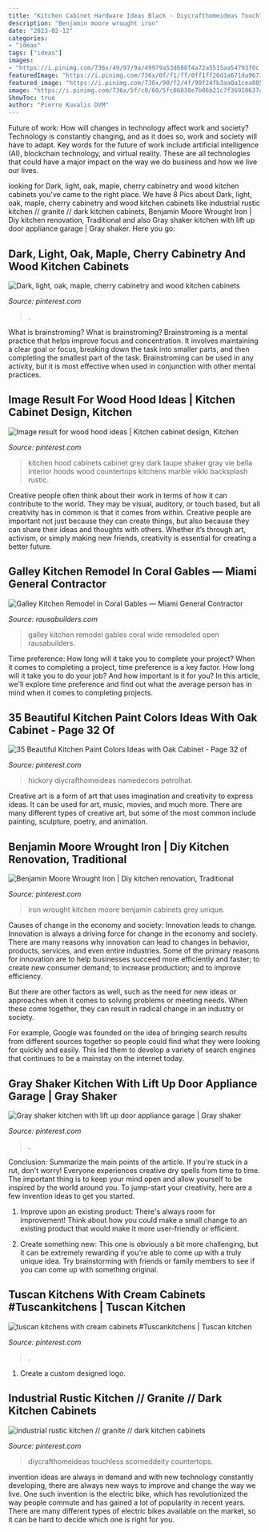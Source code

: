 ```yaml
---
title: "Kitchen Cabinet Hardware Ideas Black - Diycrafthomeideas Touchless Scorneddeity Countertops"
description: "Benjamin moore wrought iron"
date: "2023-02-12"
categories:
- "ideas"
tags: ["ideas"]
images:
- "https://i.pinimg.com/736x/49/97/9a/49979a53d688f4a72a5515aa54793f0c.jpg"
featuredImage: "https://i.pinimg.com/736x/0f/f1/ff/0ff1ff26d1a671da96736fff75243d76.jpg"
featured_image: "https://i.pinimg.com/736x/90/f2/4f/90f24fb3aa0a1cea805118c49e9867d4.jpg"
image: "https://i.pinimg.com/736x/5f/c0/60/5fc06038e7b06b21c7f36910637c8f9e.jpg"
ShowToc: true
author: "Pierre Kuvalis DVM"
---
```



Future of work: How will changes in technology affect work and society?
Technology is constantly changing, and as it does so, work and society will have to adapt. Key words for the future of work include artificial intelligence (AI), blockchain technology, and virtual reality. These are all technologies that could have a major impact on the way we do business and how we live our lives.

	

		
looking for Dark, light, oak, maple, cherry cabinetry and wood kitchen cabinets you've came to the right place. We have 8 Pics about Dark, light, oak, maple, cherry cabinetry and wood kitchen cabinets like industrial rustic kitchen // granite // dark kitchen cabinets, Benjamin Moore Wrought Iron | Diy kitchen renovation, Traditional and also Gray shaker kitchen with lift up door appliance garage | Gray shaker. Here you go:
		
    
## Dark, Light, Oak, Maple, Cherry Cabinetry And Wood Kitchen Cabinets

<img loading=lazy src="https://i.pinimg.com/736x/90/f2/4f/90f24fb3aa0a1cea805118c49e9867d4.jpg" onerror="this.onerror=null;this.src='https://tse1.mm.bing.net/th?id=OIP.YUcAxUUpnnMxv4DhgLLjxQHaLF&amp;pid=15.1';" alt="Dark, light, oak, maple, cherry cabinetry and wood kitchen cabinets">

_Source: pinterest.com_

>. 

	

What is brainstroming?
What is brainstroming? Brainstroming is a mental practice that helps improve focus and concentration. It involves maintaining a clear goal or focus, breaking down the task into smaller parts, and then completing the smallest part of the task. Brainstroming can be used in any activity, but it is most effective when used in conjunction with other mental practices.

    
## Image Result For Wood Hood Ideas | Kitchen Cabinet Design, Kitchen

<img loading=lazy src="https://i.pinimg.com/736x/49/97/9a/49979a53d688f4a72a5515aa54793f0c.jpg" onerror="this.onerror=null;this.src='https://tse4.mm.bing.net/th?id=OIP.Pq1_xrd3UdPzgiljAb99GwHaLO&amp;pid=15.1';" alt="Image result for wood hood ideas | Kitchen cabinet design, Kitchen">

_Source: pinterest.com_

>kitchen hood cabinets cabinet grey dark taupe shaker gray vie bella interior hoods wood countertops kitchens marble vikki backsplash rustic. 

	

Creative people often think about their work in terms of how it can contribute to the world. They may be visual, auditory, or touch based, but all creativity has in common is that it comes from within. Creative people are important not just because they can create things, but also because they can share their ideas and thoughts with others. Whether it’s through art, activism, or simply making new friends, creativity is essential for creating a better future.

    
## Galley Kitchen Remodel In Coral Gables — Miami General Contractor

<img loading=lazy src="http://rausabuilders.com/wp-content/uploads/2018/12/5-after-galley-kitchen.jpg" onerror="this.onerror=null;this.src='https://tse3.mm.bing.net/th?id=OIP.Tqz3mFjxDSAJkabFJQhTogHaJ4&amp;pid=15.1';" alt="Galley Kitchen Remodel in Coral Gables — Miami General Contractor">

_Source: rausabuilders.com_

>galley kitchen remodel gables coral wide remodeled open rausabuilders. 

	

Time preference: How long will it take you to complete your project?
When it comes to completing a project, time preference is a key factor. How long will it take you to do your job? And how important is it for you? In this article, we'll explore time preference and find out what the average person has in mind when it comes to completing projects.

    
## 35 Beautiful Kitchen Paint Colors Ideas With Oak Cabinet - Page 32 Of

<img loading=lazy src="https://i.pinimg.com/736x/40/21/be/4021be32c2d4be18ec43378e4ed1c524.jpg" onerror="this.onerror=null;this.src='https://tse2.mm.bing.net/th?id=OIP.VtFBDAlTy5rC5qO51elvzQHaKw&amp;pid=15.1';" alt="35 Beautiful Kitchen Paint Colors Ideas with Oak Cabinet - Page 32 of">

_Source: pinterest.com_

>hickory diycrafthomeideas namedecors petrolhat. 

	

Creative art is a form of art that uses imagination and creativity to express ideas. It can be used for art, music, movies, and much more. There are many different types of creative art, but some of the most common include painting, sculpture, poetry, and animation.

    
## Benjamin Moore Wrought Iron | Diy Kitchen Renovation, Traditional

<img loading=lazy src="https://i.pinimg.com/736x/46/79/02/4679023c30e2b42974c08873bab4da6e.jpg" onerror="this.onerror=null;this.src='https://tse4.mm.bing.net/th?id=OIP.lK4yWGEJNqDfEqDo7zd18QHaKY&amp;pid=15.1';" alt="Benjamin Moore Wrought Iron | Diy kitchen renovation, Traditional">

_Source: pinterest.com_

>iron wrought kitchen moore benjamin cabinets grey unique. 

	

Causes of change in the economy and society: Innovation leads to change.
Innovation is always a driving force for change in the economy and society. There are many reasons why innovation can lead to changes in behavior, products, services, and even entire industries. 
Some of the primary reasons for innovation are to help businesses succeed more efficiently and faster; to create new consumer demand; to increase production; and to improve efficiency. 

But there are other factors as well, such as the need for new ideas or approaches when it comes to solving problems or meeting needs. When these come together, they can result in radical change in an industry or society.

For example, Google was founded on the idea of bringing search results from different sources together so people could find what they were looking for quickly and easily. This led them to develop a variety of search engines that continues to be a mainstay on the internet today.

    
## Gray Shaker Kitchen With Lift Up Door Appliance Garage | Gray Shaker

<img loading=lazy src="https://i.pinimg.com/736x/0f/f1/ff/0ff1ff26d1a671da96736fff75243d76.jpg" onerror="this.onerror=null;this.src='https://tse4.mm.bing.net/th?id=OIP.W7N4ShWE4QyS-7X2iD1WjAHaJ3&amp;pid=15.1';" alt="Gray shaker kitchen with lift up door appliance garage | Gray shaker">

_Source: pinterest.com_

>. 

	

Conclusion: Summarize the main points of the article.
If you're stuck in a rut, don't worry! Everyone experiences creative dry spells from time to time. The important thing is to keep your mind open and allow yourself to be inspired by the world around you. To jump-start your creativity, here are a few invention ideas to get you started.
1. Improve upon an existing product: There's always room for improvement! Think about how you could make a small change to an existing product that would make it more user-friendly or efficient.

2. Create something new: This one is obviously a bit more challenging, but it can be extremely rewarding if you're able to come up with a truly unique idea. Try brainstorming with friends or family members to see if you can come up with something original.


    
## Tuscan Kitchens With Cream Cabinets #Tuscankitchens | Tuscan Kitchen

<img loading=lazy src="https://i.pinimg.com/736x/5f/c0/60/5fc06038e7b06b21c7f36910637c8f9e.jpg" onerror="this.onerror=null;this.src='https://tse1.mm.bing.net/th?id=OIP.1zIn5aY_Ao73E0gHHVfLWAHaJ3&amp;pid=15.1';" alt="tuscan kitchens with cream cabinets #Tuscankitchens | Tuscan kitchen">

_Source: pinterest.com_

>. 

	

1. Create a custom designed logo.

    
## Industrial Rustic Kitchen // Granite // Dark Kitchen Cabinets

<img loading=lazy src="https://i.pinimg.com/736x/c3/15/c7/c315c712ef6c074565e87b2eca2ca363.jpg" onerror="this.onerror=null;this.src='https://tse1.mm.bing.net/th?id=OIP.-szVEYoGl5wKM45rvYOspAHaJ3&amp;pid=15.1';" alt="industrial rustic kitchen // granite // dark kitchen cabinets">

_Source: pinterest.com_

>diycrafthomeideas touchless scorneddeity countertops. 

	

invention ideas are always in demand and with new technology constantly developing, there are always new ways to improve and change the way we live. One such invention is the electric bike, which has revolutionized the way people commute and has gained a lot of popularity in recent years. There are many different types of electric bikes available on the market, so it can be hard to decide which one is right for you.

